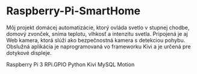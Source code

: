 # Raspberry-Pi-SmartHome

Môj projekt domácej automatizácie, ktorý ovláda svetlo v stupnej chodbe, domový zvonček, sníma teplotu, vlhkosť a intenzitu svetla.
Pripojená je aj Web kamera, ktorá slúži ako bezpečnostná kamera s detekciou pohybu.
Obslužná aplikácia je naprogramovaná vo frameworku Kivi a je určená pre dotykové displeje.

Raspberry Pi 3
RPi.GPIO
Python
Kivi
MySQL
Motion
